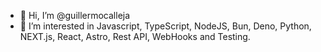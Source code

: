 - 👋 Hi, I’m @guillermocalleja
- 👀 I’m interested in Javascript, TypeScript, NodeJS, Bun, Deno, Python, NEXT.js, React, Astro, Rest API, WebHooks and Testing.
<!---
- 🌱 I’m currently learning Serverless Architecture.
- 💞️ I’m looking to collaborate on ...
- 📫 How to reach me ...
--->
<!---
guillermocalleja/guillermocalleja is a ✨ special ✨ repository because its `README.md` (this file) appears on your GitHub profile.
You can click the Preview link to take a look at your changes.
--->
